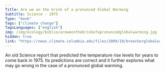```yaml
---
Title: Are we on the brink of a pronunced Global Warming
Subtitle: Science - 1975
Type: "book"
Tags: ["climate change"]
TagsLanguages: ["english"]
img: /img/ecology/biblio/areweonthebrinkofapronuncedglobalwarming.jpg
hidden: true
link: "https://news.climate.columbia.edu/files/2009/10/broeckerglobalwarming75.pdf"
---
```


An old Science report that predicted the temperature rise levels for years to come back in 1975. Its predictions are correct and it further explores what may go wrong in the case of a pronunced global warming.